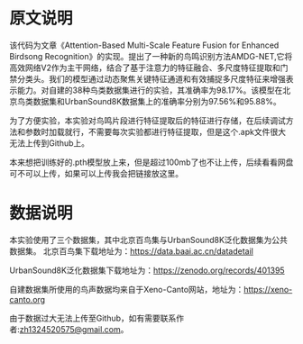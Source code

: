 # 原文说明

该代码为文章《Attention-Based Multi-Scale Feature Fusion for Enhanced Birdsong Recognition》的实现。提出了一种新的鸟鸣识别方法AMDG-NET,它将高效网络V2作为主干网络，结合了基于注意力的特征融合、多尺度特征提取和门禁分类头。我们的模型通过动态聚焦关键特征通道和有效捕捉多尺度特征来增强表示能力。对自建的38种鸟类数据集进行的实验，其准确率为98.17%。该模型在北京鸟类数据集和UrbanSound8K数据集上的准确率分别为97.56%和95.88%。

为了方便实验，本实验对鸟鸣片段进行特征提取后的特征进行存储，在后续调试方法和参数时加载就行，不需要每次实验都进行特征提取，但是这个.apk文件很大无法上传到Github上。

本来想把训练好的.pth模型放上来，但是超过100mb了也不让上传，后续看看网盘可不可以上传，如果可以上传我会把链接放这里。

# 数据说明
本实验使用了三个数据集，其中北京百鸟集与UrbanSound8K泛化数据集为公共数据集。
北京百鸟集下载地址为：https://data.baai.ac.cn/datadetail

UrbanSound8K泛化数据集下载地址为：https://zenodo.org/records/401395

自建数据集所使用的鸟声数据均来自于Xeno-Canto网站，地址为：https://xeno-canto.org

由于数据过大无法上传至Github，如有需要联系作者:zh1324520575@gmail.com。

